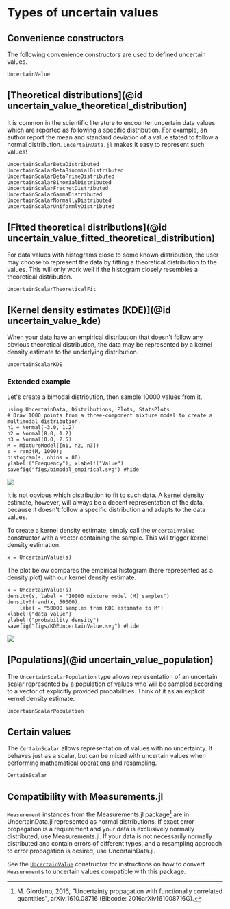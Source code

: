 # Types of uncertain values

## Convenience constructors

The following convenience constructors are used to defined uncertain values.

```@docs
UncertainValue
```

## [Theoretical distributions](@id uncertain_value_theoretical_distribution)

It is common in the scientific literature to encounter uncertain data values
which are reported as following a specific distribution. For example, an author
report the mean and standard deviation of a value stated to follow a
normal distribution. `UncertainData.jl` makes it easy to represent such values!

```@docs
UncertainScalarBetaDistributed
UncertainScalarBetaBinomialDistributed
UncertainScalarBetaPrimeDistributed
UncertainScalarBinomialDistributed
UncertainScalarFrechetDistributed
UncertainScalarGammaDistributed
UncertainScalarNormallyDistributed
UncertainScalarUniformlyDistributed
```

## [Fitted theoretical distributions](@id uncertain_value_fitted_theoretical_distribution)

For data values with histograms close to some known distribution, the user
may choose to represent the data by fitting a theoretical distribution to the
values. This will only work well if the histogram closely resembles a
theoretical distribution.

```@docs
UncertainScalarTheoreticalFit
```

## [Kernel density estimates (KDE)](@id uncertain_value_kde)

When your data have an empirical distribution that doesn't follow any obvious
theoretical distribution, the data may be represented by a kernel density
estimate to the underlying distribution.

```@docs
UncertainScalarKDE
```

### Extended example

Let's create a bimodal distribution, then sample 10000 values from it.

```@example kde1
using UncertainData, Distributions, Plots, StatsPlots
# Draw 1000 points from a three-component mixture model to create a multimodal distribution.
n1 = Normal(-3.0, 1.2)
n2 = Normal(8.0, 1.2)
n3 = Normal(0.0, 2.5)
M = MixtureModel([n1, n2, n3])
s = rand(M, 1000);
histogram(s, nbins = 80)
ylabel!("Frequency"); xlabel!("Value")
savefig("figs/bimodal_empirical.svg") #hide
```

![](figs/bimodal_empirical.svg)

It is not obvious which distribution to fit to such data.
A kernel density estimate, however, will always be a decent representation
of the data, because it doesn't follow a specific distribution and adapts to
the data values.

To create a kernel density estimate, simply call the
`UncertainValue` constructor with a vector containing the sample. This will trigger
kernel density estimation.

```@example kde1
x = UncertainValue(s)
```

The plot below compares the empirical histogram (here represented as a density
plot) with our kernel density estimate.

```@example kde1
x = UncertainValue(s)
density(s, label = "10000 mixture model (M) samples")
density!(rand(x, 50000),
    label = "50000 samples from KDE estimate to M")
xlabel!("data value")
ylabel!("probability density")
savefig("figs/KDEUncertainValue.svg") #hide
```

![](figs/KDEUncertainValue.svg)


## [Populations](@id uncertain_value_population)

The `UncertainScalarPopulation` type allows representation of an uncertain scalar 
represented by a population of values who will be sampled according to a vector of 
explicitly provided probabilities. Think of it as an explicit kernel density estimate. 

```@docs
UncertainScalarPopulation
```

## Certain values

The `CertainScalar` allows representation of values with no uncertainty. It behaves 
just as a scalar, but can be mixed with uncertain values when performing 
[mathematical operations](../mathematics/elementary_operations.md) and 
[resampling](../resampling/resampling_overview.md). 

```@docs
CertainScalar
```

## Compatibility with Measurements.jl

`Measurement` instances from the Measurements.jl package[^1] are in UncertainData.jl represented as normal distributions. If exact error propagation is a requirement and your data is exclusively normally distributed, use Measurements.jl. If your data is not necessarily 
normally distributed and contain errors of different types, and 
a resampling approach to error propagation is desired, use UncertainData.jl. 

See the [`UncertainValue`](@ref) constructor for instructions on how to 
convert `Measurement`s to uncertain values compatible with this package.

[^1]:
    M. Giordano, 2016, "Uncertainty propagation with functionally correlated quantities", arXiv:1610.08716 (Bibcode: 2016arXiv161008716G).
